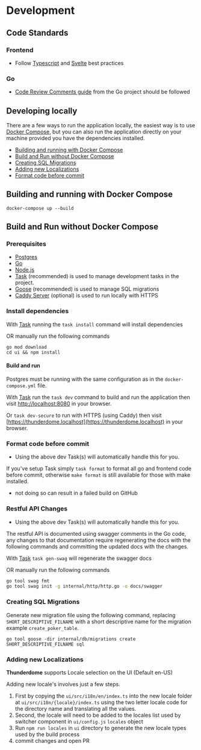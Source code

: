 # Development

## Code Standards

### Frontend

- Follow [Typescript](https://www.typescriptlang.org/) and [Svelte](https://svelte.dev/) best practices

### Go

- [Code Review Comments guide](https://go.dev/wiki/CodeReviewComments) from the Go project should be
  followed

## Developing locally

There are a few ways to run the application locally, the easiest way is to
use [Docker Compose](https://docs.docker.com/compose/), but you can also run
the application directly on your machine provided you have the dependencies installed.

- [Building and running with Docker Compose](#building-and-running-with-docker-compose)
- [Build and Run without Docker Compose](#build-and-run-without-docker-compose)
- [Creating SQL Migrations](#creating-sql-migrations)
- [Adding new Localizations](#adding-new-localizations)
- [Format code before commit](#format-code-before-commit)

## Building and running with Docker Compose

```
docker-compose up --build
```

## Build and Run without Docker Compose

### Prerequisites

- [Postgres](https://www.postgresql.org/download/)
- [Go](https://golang.org/dl/)
- [Node.js](https://nodejs.org/en/download/)
- [Task](https://taskfile.dev/#/) (recommended) is used to manage development tasks in the project.
- [Goose](https://github.com/pressly/goose) (recommended) is used to manage SQL migrations
- [Caddy Server](https://caddyserver.com/) (optional) is used to run locally with HTTPS

### Install dependencies

With [Task](https://taskfile.dev/#/) running the `task install` command will install dependencies

OR manually run the following commands

```
go mod download
cd ui && npm install
```

#### Build and run

Postgres must be running with the same configuration as in the `docker-compose.yml` file.

With [Task](https://taskfile.dev/#/) run the `task dev` command to build and run the application then visit
[http://localhost:8080](http://localhost:8080) in your browser.

Or `task dev-secure` to run with HTTPS (using Caddy) then
visit [https://thunderdome.localhost](https://thunderdome.localhost) in your browser.

### Format code before commit

- Using the above dev Task(s) will automatically handle this for you.

If you've setup Task simply `task format` to format all go and frontend code before commit, otherwise `make format` is
still available for those with make installed.

- not doing so can result in a failed build on GitHub

### Restful API Changes

- Using the above dev Task(s) will automatically handle this for you.

The restful API is documented using swagger comments in the Go code, any changes to that documentation require
regenerating the docs with the following commands and committing the updated docs with the changes.

With [Task](https://taskfile.dev/#/) `task gen-swag` will regenerate the swagger docs

OR manually run the following commands

```bash
go tool swag fmt
go tool swag init -g internal/http/http.go -o docs/swagger
```

### Creating SQL Migrations

Generate new migration file using the following command, replacing `SHORT_DESCRIPTIVE_FILNAME` with a short descriptive
name for the migration example `create_poker_table`.

```
go tool goose -dir internal/db/migrations create SHORT_DESCRIPTIVE_FILNAME sql
```

### Adding new Localizations

**Thunderdome** supports Locale selection on the UI (Default en-US)

Adding new locale's involves just a few steps.

1. First by copying the `ui/src/i18n/en/index.ts` into the new locale folder
   at `ui/src/i18n/{locale}/index.ts` using the two letter locale code for the directory name and translating all
   the values.
2. Second, the locale will need to be added to the locales list used by switcher component
   in ```ui/config.js``` ```locales``` object
3. Run `npm run locales` in `ui` directory to generate the new locale types used by the build process
4. commit changes and open PR